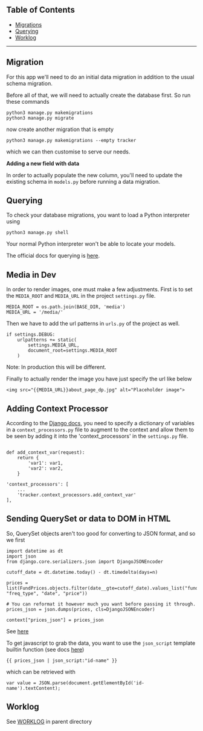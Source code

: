 ## Table of Contents

- [Migrations](#migrations)
- [Querying](#querying)
- [Worklog](#work-log)

---

## Migration

For this app we'll need to do an initial data migration in addition to the usual schema migration.

Before all of that, we will need to actually create the database first. So run these commands
```{bash}
python3 manage.py makemigrations
python3 manage.py migrate
```
now create another migration that is empty
```{bash}
python3 manage.py makemigrations --empty tracker
```
which we can then customise to serve our needs.

__Adding a new field with data__

In order to actually populate the new column, you'll need to update the existing schema in `models.py` before running a data migration.

## Querying

To check your database migrations, you want to load a Python interpreter using
```{bash}
python3 manage.py shell
```
Your normal Python interpreter won't be able to locate your models.

The official docs for querying is [here](https://docs.djangoproject.com/en/3.0/topics/db/queries/).

## Media in Dev

In order to render images, one must make a few adjustments. First is to set the `MEDIA_ROOT` and `MEDIA_URL` in the project `settings.py` file.
```{python}
MEDIA_ROOT = os.path.join(BASE_DIR, 'media')
MEDIA_URL = '/media/'
```
Then we have to add the url patterns in `urls.py` of the project as well.
```{python}
if settings.DEBUG:
    urlpatterns += static(
        settings.MEDIA_URL,
        document_root=settings.MEDIA_ROOT
    )
```

Note: In production this will be different.

Finally to actually render the image you have just specify the url like below
```{html}
<img src="{{MEDIA_URL}}about_page_dp.jpg" alt="Placeholder image">
```

## Adding Context Processor

According to the [Django docs](https://docs.djangoproject.com/en/3.0/ref/templates/api/), you need to specify a dictionary of variables in a `context_processors.py` file to augment to the context and allow them to be seen by adding it into the 'context_processors' in the `settings.py` file.
```{python}

def add_context_var(request):
    return {
        'var1': var1,
        'var2': var2,
    }
```
```{python}
'context_processors': [
    ...
    'tracker.context_processors.add_context_var'
],
```

## Sending QuerySet or data to DOM in HTML

So, QuerySet objects aren't too good for converting to JSON format, and so we first

```{python}
import datetime as dt
import json
from django.core.serializers.json import DjangoJSONEncoder

cutoff_date = dt.datetime.today() - dt.timedelta(days=n)

prices = list(FundPrices.objects.filter(date__gte=cutoff_date).values_list("fund", "freq_type", "date", "price"))

# You can reformat it however much you want before passing it through.
prices_json = json.dumps(prices, cls=DjangoJSONEncoder)

context["prices_json"] = prices_json
```

See [here](https://stackoverflow.com/questions/7165656/passing-objects-from-django-to-javascript-dom?noredirect=1&lq=1)

To get javascript to grab the data, you want to use the `json_script` template builtin function (see docs [here](https://docs.djangoproject.com/en/3.0/ref/templates/builtins/#json-script))
```{python}
{{ prices_json | json_script:"id-name" }}
```
which can be retrieved with

```{javascript}
var value = JSON.parse(document.getElementById('id-name').textContent);
```

## Worklog

See [WORKLOG](../README.md) in parent directory